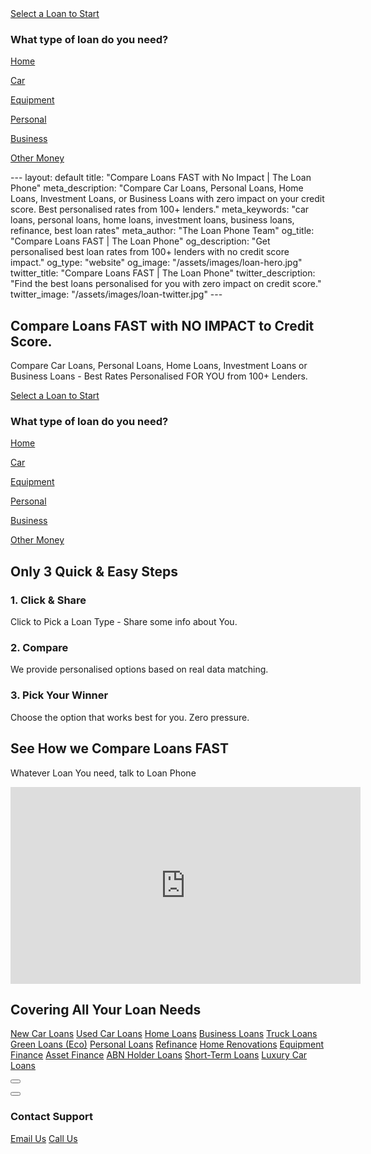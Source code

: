 <a href="#loan-selector" class="inline-block bg-brand-red text-white font-bold text-lg px-8 py-4 rounded-lg shadow-xl hover:bg-brand-red-dark transition-transform duration-300 transform hover:scale-105 animate-on-scroll delay-2">
        Select a Loan to Start
      </a>
    </div>
    <div id="loan-selector" class="bg-[var(--bg-primary)] p-4 sm:p-8 rounded-2xl shadow-2xl animate-on-scroll delay-3">
      <h3 class="text-xl font-bold text-center mb-4 text-[var(--text-primary)]">What type of loan do you need?</h3>
      <div class="grid grid-cols-2 sm:grid-cols-3 gap-4">
        <a href="{{ site.baseurl }}/home-loans/" class="text-center p-4 bg-[var(--bg-secondary)] rounded-lg cursor-pointer hover:shadow-md transition-shadow"><i class="fas fa-home text-3xl brand-red mb-2"></i><p class="font-semibold text-sm text-[var(--text-secondary)]">Home</p></a>
        <a href="{{ site.baseurl }}/new-car-loans/" class="text-center p-4 bg-[var(--bg-secondary)] rounded-lg cursor-pointer hover:shadow-md transition-shadow"><i class="fas fa-car text-3xl brand-red mb-2"></i><p class="font-semibold text-sm text-[var(--text-secondary)]">Car</p></a>
        <a href="{{ site.baseurl }}/equipment-finance/" class="text-center p-4 bg-[var(--bg-secondary)] rounded-lg cursor-pointer hover:shadow-md transition-shadow"><i class="fas fa-tractor text-3xl brand-red mb-2"></i><p class="font-semibold text-sm text-[var(--text-secondary)]">Equipment</p></a>
        <a href="{{ site.baseurl }}/personal-loans/" class="text-center p-4 bg-[var(--bg-secondary)] rounded-lg cursor-pointer hover:shadow-md transition-shadow"><i class="fas fa-umbrella-beach text-3xl brand-red mb-2"></i><p class="font-semibold text-sm text-[var(--text-secondary)]">Personal</p></a>
        <a href="{{ site.baseurl }}/business-loans/" class="text-center p-4 bg-[var(--bg-secondary)] rounded-lg cursor-pointer hover:shadow-md transition-shadow"><i class="fas fa-store text-3xl brand-red mb-2"></i><p class="font-semibold text-sm text-[var(--text-secondary)]">Business</p></a>
        <a href="{{ site.baseurl }}/other-loans/" class="text-center p-4 bg-[var(--bg-secondary)] rounded-lg cursor-pointer hover:shadow-md transition-shadow"><i class="fas fa-money-bill-wave text-3xl brand-red mb-2"></i><p class="font-semibold text-sm text-[var(--text-secondary)]">Other Money</p></a>
      </div>---
layout: default
title: "Compare Loans FAST with No Impact | The Loan Phone"
meta_description: "Compare Car Loans, Personal Loans, Home Loans, Investment Loans, or Business Loans with zero impact on your credit score. Best personalised rates from 100+ lenders."
meta_keywords: "car loans, personal loans, home loans, investment loans, business loans, refinance, best loan rates"
meta_author: "The Loan Phone Team"
og_title: "Compare Loans FAST | The Loan Phone"
og_description: "Get personalised best loan rates from 100+ lenders with no credit score impact."
og_type: "website"
og_image: "/assets/images/loan-hero.jpg"
twitter_title: "Compare Loans FAST | The Loan Phone"
twitter_description: "Find the best loans personalised for you with zero impact on credit score."
twitter_image: "/assets/images/loan-twitter.jpg"
---

<section class="bg-[var(--bg-accent)] py-20 md:py-32 transition-colors duration-300">
  <div class="container mx-auto px-6 grid md:grid-cols-2 gap-12 items-center">
    <div class="text-center md:text-left">
      <h1 class="text-4xl md:text-6xl font-extrabold text-[var(--text-primary)] leading-tight mb-4 animate-on-scroll">
        Compare Loans <span class="brand-red">FAST</span> with NO IMPACT to Credit Score.
      </h1>
      <p class="text-lg text-[var(--text-secondary)] mb-8 max-w-xl mx-auto md:mx-0 animate-on-scroll delay-1">
        Compare Car Loans, Personal Loans, Home Loans, Investment Loans or Business Loans - Best Rates Personalised FOR YOU from 100+ Lenders.
      </p>
      <a href="#loan-selector" class="inline-block bg-brand-red text-white font-bold text-lg px-8 py-4 rounded-lg shadow-xl hover:bg-brand-red-dark transition-transform duration-300 transform hover:scale-105 animate-on-scroll delay-2">
        Select a Loan to Start
      </a>
    </div>
    <div id="loan-selector" class="bg-[var(--bg-primary)] p-4 sm:p-8 rounded-2xl shadow-2xl animate-on-scroll delay-3">
      <h3 class="text-xl font-bold text-center mb-4 text-[var(--text-primary)]">What type of loan do you need?</h3>
      <div class="grid grid-cols-2 sm:grid-cols-3 gap-4">
        <a href="/home-loans/" class="text-center p-4 bg-[var(--bg-secondary)] rounded-lg cursor-pointer hover:shadow-md transition-shadow"><i class="fas fa-home text-3xl brand-red mb-2"></i><p class="font-semibold text-sm text-[var(--text-secondary)]">Home</p></a>
        <a href="/new-car-loans/" class="text-center p-4 bg-[var(--bg-secondary)] rounded-lg cursor-pointer hover:shadow-md transition-shadow"><i class="fas fa-car text-3xl brand-red mb-2"></i><p class="font-semibold text-sm text-[var(--text-secondary)]">Car</p></a>
        <a href="/equipment-finance/" class="text-center p-4 bg-[var(--bg-secondary)] rounded-lg cursor-pointer hover:shadow-md transition-shadow"><i class="fas fa-tractor text-3xl brand-red mb-2"></i><p class="font-semibold text-sm text-[var(--text-secondary)]">Equipment</p></a>
        <a href="/personal-loans/" class="text-center p-4 bg-[var(--bg-secondary)] rounded-lg cursor-pointer hover:shadow-md transition-shadow"><i class="fas fa-umbrella-beach text-3xl brand-red mb-2"></i><p class="font-semibold text-sm text-[var(--text-secondary)]">Personal</p></a>
        <a href="/business-loans/" class="text-center p-4 bg-[var(--bg-secondary)] rounded-lg cursor-pointer hover:shadow-md transition-shadow"><i class="fas fa-store text-3xl brand-red mb-2"></i><p class="font-semibold text-sm text-[var(--text-secondary)]">Business</p></a>
        <a href="/other-loans/" class="text-center p-4 bg-[var(--bg-secondary)] rounded-lg cursor-pointer hover:shadow-md transition-shadow"><i class="fas fa-money-bill-wave text-3xl brand-red mb-2"></i><p class="font-semibold text-sm text-[var(--text-secondary)]">Other Money</p></a>
      </div>
    </div>
  </div>
</section>

<section id="how-it-works" class="py-20 bg-[var(--bg-secondary)] transition-colors duration-300">
  <div class="container mx-auto px-6 text-center">
    <h2 class="text-3xl font-bold mb-4 animate-on-scroll">Only 3 Quick & Easy Steps</h2>
    <div class="grid md:grid-cols-3 gap-10 mt-12">
      <div class="flex flex-col items-center animate-on-scroll delay-1">
        <div class="bg-red-100 p-6 rounded-full mb-4"><i class="fa-solid fa-hand-pointer text-4xl brand-red"></i></div>
        <h3 class="text-xl font-bold mb-2">1. Click & Share</h3>
        <p class="text-[var(--text-secondary)]">Click to Pick a Loan Type - Share some info about You.</p>
      </div>
      <div class="flex flex-col items-center animate-on-scroll delay-2">
        <div class="bg-red-100 p-6 rounded-full mb-4"><i class="fa-solid fa-right-left text-4xl brand-red"></i></div>
        <h3 class="text-xl font-bold mb-2">2. Compare</h3>
        <p class="text-[var(--text-secondary)]">We provide personalised options based on real data matching.</p>
      </div>
      <div class="flex flex-col items-center animate-on-scroll delay-3">
        <div class="bg-red-100 p-6 rounded-full mb-4"><i class="fa-solid fa-trophy text-4xl brand-red"></i></div>
        <h3 class="text-xl font-bold mb-2">3. Pick Your Winner</h3>
        <p class="text-[var(--text-secondary)]">Choose the option that works best for you. Zero pressure.</p>
      </div>
    </div>
  </div>
</section>

<section class="py-20 bg-gray-900 text-white">
  <div class="container mx-auto px-6 text-center">
    <h2 class="text-3xl font-bold mb-4 animate-on-scroll">See How we Compare Loans <span class="brand-red">FAST</span></h2>
    <p class="text-gray-300 max-w-3xl mx-auto mb-8 animate-on-scroll delay-1">Whatever Loan You need, talk to Loan Phone</p>
    <div class="aspect-video max-w-4xl mx-auto bg-black rounded-lg shadow-2xl overflow-hidden animate-on-scroll delay-2">
      <iframe width="560" height="315" src="https://www.youtube.com/embed/6skCwdEYgPc?si=EzTFEyOQ9SLzpVhJ" title="YouTube video player" frameborder="0" allow="accelerometer; autoplay; clipboard-write; encrypted-media; gyroscope; picture-in-picture; web-share" allowfullscreen class="w-full h-full"></iframe>
    </div>
  </div>
</section>

<section id="loan-types" class="py-20 bg-[var(--bg-secondary)] transition-colors duration-300">
  <div class="container mx-auto px-6">
    <h2 class="text-3xl font-bold text-center mb-12 animate-on-scroll">Covering All Your Loan Needs</h2>
    <div class="grid grid-cols-2 sm:grid-cols-3 md:grid-cols-4 lg:grid-cols-5 gap-8 text-center text-[var(--text-secondary)] animate-on-scroll delay-1">
      <a href="{{ site.baseurl }}/new-car-loans/" class="hover:brand-red font-semibold">New Car Loans</a>
      <a href="{{ site.baseurl }}/used-car-loans/" class="hover:brand-red font-semibold">Used Car Loans</a>
      <a href="{{ site.baseurl }}/home-loans/" class="hover:brand-red font-semibold">Home Loans</a>
      <a href="{{ site.baseurl }}/business-loans/" class="hover:brand-red font-semibold">Business Loans</a>
      <a href="{{ site.baseurl }}/truck-loans/" class="hover:brand-red font-semibold">Truck Loans</a>
      <a href="{{ site.baseurl }}/green-loans/" class="hover:brand-red font-semibold">Green Loans (Eco)</a>
      <a href="{{ site.baseurl }}/personal-loans/" class="hover:brand-red font-semibold">Personal Loans</a>
      <a href="{{ site.baseurl }}/refinance/" class="hover:brand-red font-semibold">Refinance</a>
      <a href="{{ site.baseurl }}/home-renovation-loans/" class="hover:brand-red font-semibold">Home Renovations</a>
      <a href="{{ site.baseurl }}/equipment-finance/" class="hover:brand-red font-semibold">Equipment Finance</a>
      <a href="{{ site.baseurl }}/asset-finance/" class="hover:brand-red font-semibold">Asset Finance</a>
      <a href="{{ site.baseurl }}/abn-holder-loans/" class="hover:brand-red font-semibold">ABN Holder Loans</a>
      <a href="{{ site.baseurl }}/short-term-loans/" class="hover:brand-red font-semibold">Short-Term Loans</a>
      <a href="{{ site.baseurl }}/luxury-car-loans/" class="hover:brand-red font-semibold">Luxury Car Loans</a>
    </div>
  </div>
</section>

<button id="back-to-top" class="bg-brand-red text-white w-12 h-12 rounded-full shadow-lg flex items-center justify-center"><i class="fas fa-arrow-up"></i></button>
<div id="support-modal" class="hidden fixed top-0 left-0 right-0 bottom-0 bg-black bg-opacity-60 z-[1000] justify-center items-center">
  <div class="bg-[var(--bg-primary)] p-8 rounded-lg shadow-lg w-11/12 max-w-md text-center relative text-[var(--text-primary)]">
    <button id="modal-close" class="absolute top-4 right-4 text-gray-400 hover:text-gray-800 dark:hover:text-white"><i class="fas fa-times text-2xl"></i></button>
    <h3 class="text-2xl font-bold mb-4">Contact Support</h3>
    <div class="flex flex-col space-y-4 mt-6">
      <a href="mailto:loans@loanphone.com.au" class="w-full inline-flex justify-center items-center space-x-2 bg-brand-red text-white font-semibold px-5 py-3 rounded-lg shadow-md hover:bg-brand-red-dark"><i class="fas fa-envelope"></i><span>Email Us</span></a>
      <a href="tel:+61440135626" class="w-full inline-flex justify-center items-center space-x-2 bg-gray-600 text-white font-semibold px-5 py-3 rounded-lg shadow-md hover:bg-gray-700"><i class="fas fa-phone"></i><span>Call Us</span></a>
    </div>
  </div>
</div>
